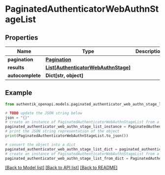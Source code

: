 # PaginatedAuthenticatorWebAuthnStageList


## Properties

Name | Type | Description | Notes
------------ | ------------- | ------------- | -------------
**pagination** | [**Pagination**](Pagination.md) |  | 
**results** | [**List[AuthenticatorWebAuthnStage]**](AuthenticatorWebAuthnStage.md) |  | 
**autocomplete** | **Dict[str, object]** |  | 

## Example

```python
from authentik_openapi.models.paginated_authenticator_web_authn_stage_list import PaginatedAuthenticatorWebAuthnStageList

# TODO update the JSON string below
json = "{}"
# create an instance of PaginatedAuthenticatorWebAuthnStageList from a JSON string
paginated_authenticator_web_authn_stage_list_instance = PaginatedAuthenticatorWebAuthnStageList.from_json(json)
# print the JSON string representation of the object
print(PaginatedAuthenticatorWebAuthnStageList.to_json())

# convert the object into a dict
paginated_authenticator_web_authn_stage_list_dict = paginated_authenticator_web_authn_stage_list_instance.to_dict()
# create an instance of PaginatedAuthenticatorWebAuthnStageList from a dict
paginated_authenticator_web_authn_stage_list_from_dict = PaginatedAuthenticatorWebAuthnStageList.from_dict(paginated_authenticator_web_authn_stage_list_dict)
```
[[Back to Model list]](../README.md#documentation-for-models) [[Back to API list]](../README.md#documentation-for-api-endpoints) [[Back to README]](../README.md)


